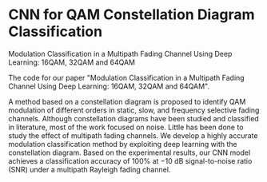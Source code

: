 # CNN for QAM Constellation Diagram Classification
Modulation Classification in a Multipath Fading Channel Using Deep Learning: 16QAM, 32QAM and 64QAM

The code for our paper "Modulation Classification in a Multipath Fading Channel Using Deep Learning: 16QAM, 32QAM and 64QAM". 

A method based on a constellation diagram is proposed to identify QAM modulation of different orders in static, slow, and frequency selective fading channels. Although constellation diagrams have been studied and classified in literature, most of the work focused on noise. Little has been done to study the effect of multipath fading channels. We develop a highly accurate modulation classification method by exploiting deep learning with the constellation diagram. Based on the experimental results, our CNN model achieves a classification accuracy of 100% at −10 dB signal-to-noise ratio (SNR) under a multipath Rayleigh fading channel.

